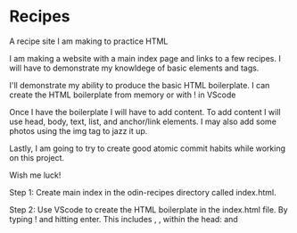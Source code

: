 # Recipes
A recipe site I am making to practice HTML

I am making a website with a main index page and links to a few recipes.
I will have to demonstrate my knowldege of basic elements and tags.

I'll demonstrate my ability to produce the basic HTML boilerplate.
I can create the HTML boilerplate from memory or with ! in VScode

Once I have the boilerplate I will have to add content.
To add content I will use head, body, text, list, and anchor/link elements.
I may also add some photos using the img tag to jazz it up.

Lastly, I am going to try to create good atomic commit habits while working on this project. 

Wish me luck!



Step 1: Create main index in the odin-recipes directory called index.html.

Step 2: Use VScode to create the HTML boilerplate in the index.html file. By typing ! and hitting enter.
This includes <!DOCTYPE html> , <html lang="en"> , <head> within the head: <meta charset="UTF-8"> and <title> , and finally the <body> element. 

Step 3: Now that I've made a meaningful change to the code, it's time for a git commit. 
    - type git status into the command line, you will see both files (README.md and index.html) are red because you have made changes to them
    - type add and then the file names you want to add to the staging area (or . to add them all)
    - typing git status again wil show the README.md and index.html files are now green instead of red
    - type git commit -m "add index.html README.md" to add a commit message
    - finally, type git push (or more specifically git push origin main) to upload your local commit to the repository on github.
    



CHEAT SHEET Commands related to a remote repository:
git clone git@github.com:USER-NAME/REPOSITORY-NAME.git
git push or git push origin main (Both accomplish the same goal in this context)

Commands related to the workflow:
git add .
git commit -m "A message describing what you have done to make this snapshot different"

Commands related to checking status or log history:
git status
git log
The basic Git syntax is program | action | destination.